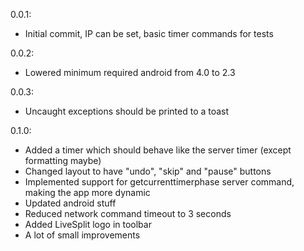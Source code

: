 0.0.1:
- Initial commit, IP can be set, basic timer commands for tests

0.0.2:
- Lowered minimum required android from 4.0 to 2.3

0.0.3:
- Uncaught exceptions should be printed to a toast

0.1.0:
- Added a timer which should behave like the server timer (except formatting maybe)
- Changed layout to have "undo", "skip" and "pause" buttons
- Implemented support for getcurrenttimerphase server command, making the app more dynamic
- Updated android stuff
- Reduced network command timeout to 3 seconds
- Added LiveSplit logo in toolbar
- A lot of small improvements